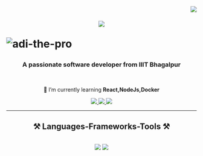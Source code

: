 <img align="right" src="https://visitor-badge.laobi.icu/badge?page_id=Adi-The-Pro.Adi-The-Pro" />

<h1 align="center">
    <img src="https://readme-typing-svg.herokuapp.com/?font=Righteous&size=35&center=true&vCenter=true&width=500&height=70&duration=4000&lines=Hi+There!+👋;+I'm+Aditya+Rathore!;" />
    <p align="left"> <img src="https://komarev.com/ghpvc/?username=adi-the-pro&label=Profile%20views&color=0e75b6&style=flat" alt="adi-the-pro" /> </p>
</h1>

<h3 align="center">A passionate software developer from IIIT Bhagalpur</h3>

<br/>

<div align="center">
 

 🌱 I’m currently learning **React,NodeJs,Docker**
 </div>
 
<div align="center"> 
  <a href="mailto:adira42004@gmail.com">
    <img src="https://img.shields.io/badge/Gmail-333333?style=for-the-badge&logo=gmail&logoColor=red" />
  </a>
  <a href="https://www.linkedin.com/in/aditya-rathore-b6784a167/" target="_blank">
    <img src="https://img.shields.io/badge/LinkedIn-0077B5?style=for-the-badge&logo=linkedin&logoColor=white" target="_blank" />
  </a>
  <a href="https://github.com/Adi-The-Pro" target="_blank">
     <img src="https://img.shields.io/badge/Portfolio-FF5722?style=for-the-badge&logo=todoist&logoColor=white" target="_blank" /> <!-- sqlite, safari, google-chrome are other good icon options -->
  </a>
</div>

 <hr/>
 
<h2 align="center">⚒️ Languages-Frameworks-Tools ⚒️</h2>
<br/>
<div align="center">
    <img src="https://skillicons.dev/icons?i=react,html,css,vscode,github,tailwind,git" />
    <img src="https://skillicons.dev/icons?i=nodejs,javascript,express,mongodb,docker,mysql" /><br>
</div>

<br/>
<br/>

